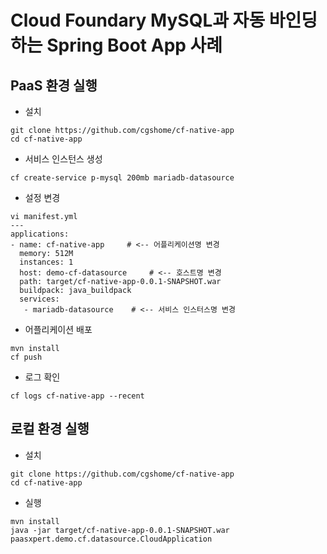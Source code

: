 # Cloud Foundary MySQL과 자동 바인딩하는 Spring Boot App 사례  

## PaaS 환경 실행
- 설치
```
git clone https://github.com/cgshome/cf-native-app
cd cf-native-app
```

- 서비스 인스턴스 생성
```
cf create-service p-mysql 200mb mariadb-datasource  
```

- 설정 변경
```
vi manifest.yml
---
applications:
- name: cf-native-app     # <-- 어플리케이션명 변경
  memory: 512M
  instances: 1
  host: demo-cf-datasource     # <-- 호스트명 변경
  path: target/cf-native-app-0.0.1-SNAPSHOT.war
  buildpack: java_buildpack
  services:
   - mariadb-datasource    # <-- 서비스 인스터스명 변경
```

- 어플리케이션 배포
```
mvn install
cf push
```

- 로그 확인 
```
cf logs cf-native-app --recent
```

## 로컬 환경 실행
- 설치
```
git clone https://github.com/cgshome/cf-native-app
cd cf-native-app
```
- 실행
```
mvn install
java -jar target/cf-native-app-0.0.1-SNAPSHOT.war paasxpert.demo.cf.datasource.CloudApplication
```


